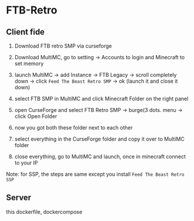 # FTB-Retro

## Client fide

1. Download FTB retro SMP via curseforge

2. Download MultiMC, go to setting -> Accounts to login and Minecraft to set memory

3. launch MultiMC -> add Instance -> FTB Legacy -> scroll completely down -> click `Feed The Beast Retro SMP` -> ok (launch it and close it down)

4. select FTB SMP in MultiMC and click Minecraft Folder on the right panel

5. open CurseForge and select FTB Retro SMP -> burge(3 dots. menu -> click Open Folder

6. now you got both these folder next to each other

7. select everything in the CurseForge folder and copy it over to MultiMC folder

8. close everything, go to MultiMC and launch, once in minecraft connect to your IP

Note: for SSP, the steps are same except you install `Feed The Beast Retro SSP`

## Server

this dockerfile, dockercompose
